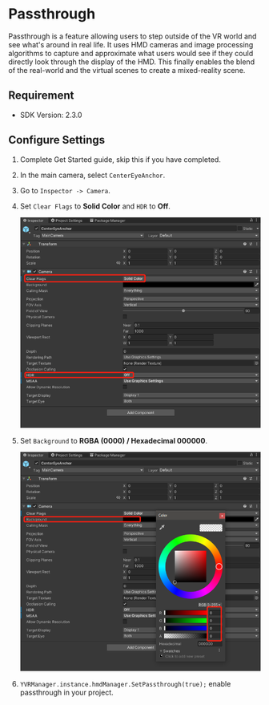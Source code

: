 # Passthrough

Passthrough is a feature allowing users to step outside of the VR world and see what's around in real life. It uses HMD cameras and image processing algorithms to capture and approximate what users would see if they could directly look through the display of the HMD. This finally enables the blend of the real-world and the virtual scenes to create a mixed-reality scene.


## Requirement

- SDK Version: 2.3.0 


## Configure Settings

1. Complete Get Started guide, skip this if you have completed. 

2. In the main camera, select `CenterEyeAnchor`.

3. Go to `Inspector -> Camera`. 

4. Set `Clear Flags` to **Solid Color** and `HDR` to **Off**.

    ![Setting1](./Passthrough/Passthrough1.png)

5. Set `Background` to **RGBA (0000) / Hexadecimal 000000**.

    ![Setting2](./Passthrough/Passthrough2.png)

6. `YVRManager.instance.hmdManager.SetPassthrough(true);` enable passthrough in your project. 